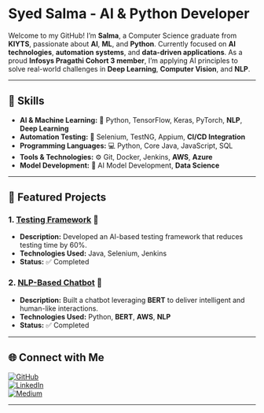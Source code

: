 # Syed Salma - AI & Python Developer

Welcome to my GitHub! I’m **Salma**, a Computer Science graduate from **KIYTS**, passionate about **AI**, **ML**, and **Python**. Currently focused on **AI technologies**, **automation systems**, and **data-driven applications**. As a proud **Infosys Pragathi Cohort 3 member**, I’m applying AI principles to solve real-world challenges in **Deep Learning**, **Computer Vision**, and **NLP**.

---

## 🌟 Skills

- **AI & Machine Learning:** 🐍 Python, TensorFlow, Keras, PyTorch, **NLP**, **Deep Learning**
- **Automation Testing:** 🔧 Selenium, TestNG, Appium, **CI/CD Integration**
- **Programming Languages:** 💻 Python, Core Java, JavaScript, SQL
- **Tools & Technologies:** ⚙️ Git, Docker, Jenkins, **AWS**, **Azure**
- **Model Development:** 🧠 AI Model Development, **Data Science**

---

## 🚀 Featured Projects

### 1. [Testing Framework](https://github.com/salmasyed19/Selenium_siteTesting) 🧪
- **Description:** Developed an AI-based testing framework that reduces testing time by 60%.  
- **Technologies Used:** Java, Selenium, Jenkins  
- **Status:** ✅ Completed  

### 2. [NLP-Based Chatbot](https://github.com/salmasyed19/chatbot-project) 💬
- **Description:** Built a chatbot leveraging **BERT** to deliver intelligent and human-like interactions.  
- **Technologies Used:** Python, **BERT**, **AWS**, **NLP**  
- **Status:** ✅ Completed  

---

## 🌐 Connect with Me

[![GitHub](https://img.shields.io/badge/GitHub-100000?style=for-the-badge&logo=github&logoColor=white)](https://github.com/syedsalma19)  
[![LinkedIn](https://img.shields.io/badge/LinkedIn-0077B5?style=for-the-badge&logo=linkedin&logoColor=white)](https://www.linkedin.com/in/syed-salma-39322224a/)  
[![Medium](https://img.shields.io/badge/Medium-12100E?style=for-the-badge&logo=medium&logoColor=white)](https://medium.com/@syedsalma19)  

---


</div>
